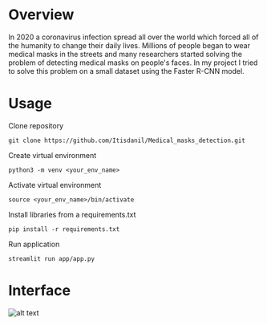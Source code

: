 # Overview
In 2020 a coronavirus infection spread all over the world which forced all of the humanity to change their daily lives. Millions of people began to wear medical masks in the streets and many researchers started solving the problem of detecting medical masks on people's faces. In my project I tried to solve this problem on a small dataset using the Faster R-CNN model.

# Usage
Clone repository
```
git clone https://github.com/Itisdanil/Medical_masks_detection.git
```
Create virtual environment
```
python3 -m venv <your_env_name>
```
Activate virtual environment
```
source <your_env_name>/bin/activate
```
Install libraries from a requirements.txt
```
pip install -r requirements.txt
```
Run application
```
streamlit run app/app.py
```

# Interface
![alt text](https://github.com/Itisdanil/Medical_masks_detection/blob/dev/data/test_images/readme_1.png)
